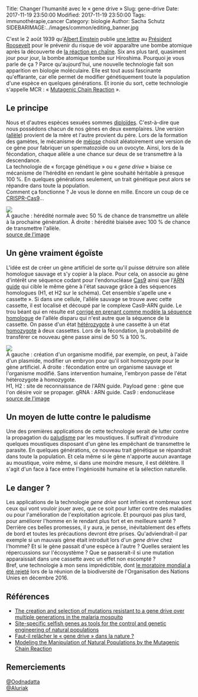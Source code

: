 Title: Changer l'humanité avec le « gene drive »
Slug: gene-drive
Date: 2017-11-19 23:50:00
Modified:  2017-11-19 23:50:00
Tags: immunothérapie,cancer
Category: biologie
Author: Sacha Schutz
SIDEBARIMAGE:../images/common/editing_banner.jpg

C'est le 2 août 1939 qu'[Albert Einstein](https://fr.wikipedia.org/wiki/Albert_Einstein) publie [une lettre](http://www.deslettres.fr/lettre-dalbert-einstein-au-president-franklin-d-roosevelt-des-bombes-dun-genre-nouveau-et-dune-extreme-puissance-pourraient-etre-construites/) au [Président Roosevelt](https://fr.wikipedia.org/wiki/Franklin_Delano_Roosevelt) pour le prévenir du risque de voir apparaître une bombe atomique après la découverte de [la réaction en chaîne](https://fr.wikipedia.org/wiki/R%C3%A9action_en_cha%C3%AEne). 
Six ans plus tard, quasiment jour pour jour, la bombe atomique tombe sur Hiroshima.
Pourquoi je vous parle de ça ? Parce qu'aujourd'hui, une nouvelle technologie fait son apparition en biologie moléculaire. Elle est tout aussi fascinante qu'effarante, car elle permet de modifier génétiquement toute la population d'une espèce en quelques générations. Et ironie du sort, cette technologie s'appelle MCR : « [Mutagenic Chain Reaction](https://en.wikipedia.org/wiki/Gene_drive) ».

## Le principe 
Nous et d'autres espèces sexuées sommes [diploïdes](https://fr.wikipedia.org/wiki/Diplo%C3%AFde). C'est-à-dire que nous possédons chacun de nos gènes en deux exemplaires. Une version ([allèle](https://fr.wikipedia.org/wiki/All%C3%A8le)) provient de la mère et l'autre provient du père. Lors de la formation des gamètes, le mécanisme de [méiose](https://fr.wikipedia.org/wiki/M%C3%A9iose) choisit aléatoirement une version de ce gène pour fabriquer un spermatozoïde ou un ovocyte. Ainsi, lors de la  fécondation, chaque allèle a une chance sur deux de se transmettre à la descendance.      
La technologie de « forçage génétique » ou « *gene drive* » biaise ce mécanisme de l'hérédité en rendant le gène souhaité héritable à presque 100 %. En quelques générations seulement, un trait génétique peut alors se répandre dans toute la population.   
Comment ça fonctionne ? Je vous le donne en mille. Encore un coup de ce [CRISPR-Cas9](https://fr.wikipedia.org/wiki/Cas9)...

<div class="figure">     <img src="../images/post29/CRISP_mosquito_french.png" />      <div class="legend">À gauche : hérédité normale avec 50 % de chance de transmettre un allèle à la prochaine génération. À droite : hérédité biaisée avec 100 % de chance de transmettre l'allèle. <a href="https://www.sciencenews.org/"><br/>source de l'image</a> </div> </div>

## Un gène vraiment égoïste 
L'idée est de créer un gène artificiel de sorte qu'il puisse détruire son allèle homologue sauvage et s'y copier à la place. 
Pour cela, on associe au gène d'intérêt une séquence codant pour l'endonucléase [Cas9](https://fr.wikipedia.org/wiki/Cas9) ainsi que l'[ARN guide](https://en.wikipedia.org/wiki/Guide_RNA) qui cible le même gène à l'état sauvage grâce à des séquences homologues (H1, et H2 sur le schéma). Cet ensemble s'apelle une « cassette ».
Si dans une cellule, l'allèle sauvage se trouve avec cette cassette, il est localisé et découpé par le complexe Cas9-ARN guide. Le trou béant qui en résulte est [corrigé en prenant comme modèle la séquence homologue](https://fr.wikipedia.org/wiki/Recombinaison_homologue) de l'allèle disparu qui n'est autre que la séquence de la cassette. On passe d'un état [hétérozygote](https://fr.wikipedia.org/wiki/H%C3%A9t%C3%A9rozygote) à une cassette à un état [homozygote](https://fr.wikipedia.org/wiki/Homozygote) à deux cassettes. Lors de la fécondation, la probabilité de transférer ce nouveau gène passe ainsi de 50 % à 100 %.

<div class="figure">     <img src="../images/post29/Molecular_mechanism_of_gene_drive.svg.png" />      <div class="legend">À gauche : création d'un organisme modifié, par exemple, on peut, à l'aide d'un plasmide, modifier un embryon pour qu'il soit homozygote pour le gène artificiel. À droite : fécondation entre un organisme sauvage et l'organisme modifié. Sans intervention humaine, l'embryon passe de l'état hétérozygote à homozygote. <br/> H1, H2 : site de reconnaissance de l'ARN guide. Payload gene : gène que l'on désire voir se propager. gRNA : ARN guide. Cas9 : endonucléase <br/><a href="https://en.wikipedia.org/wiki/Gene_drive">source de l'image</a> </div> </div>

## Un moyen de lutte contre le paludisme
Une des premières applications de cette technologie serait de lutter contre la propagation du [paludisme](https://fr.wikipedia.org/wiki/Paludisme) par les moustiques. Il suffirait d'introduire quelques moustiques disposant d'un gène les empêchant de transmettre le parasite. En quelques générations, ce nouveau trait génétique se répandrait dans toute la population. Et cela même si le gène n'apporte aucun avantage au moustique, voire même, si dans une moindre mesure, il est délétère. Il s'agit d'un face à face entre l'ingéniosité humaine et la sélection naturelle.

## Le danger ? 
Les applications de la technologie *gene drive* sont infinies et nombreux sont ceux qui vont vouloir jouer avec, que ce soit pour lutter contre des maladies ou pour l'amélioration de l'exploitation agricole. Et pourquoi pas plus tard, pour améliorer l'homme en le rendant plus fort et en meilleure santé ?   
Derrière ces belles promesses, il y aura, je pense, inévitablement des effets de bord et toutes les précautions devront être prises. Qu'adviendrait-il par exemple si un mauvais gène était introduit lors d'un *gene drive* chez l'homme? Et si le gène passait d'une espèce à l'autre ? Quelles seraient les répercussions sur l'écosystème ? Que se passerait-il si une mutation apparaissait dans une cassette avec un effet non escompté ?         
Bref, une technologie à mon sens imprédictible, dont [le moratoire mondial a été rejeté](http://www.nature.com/news/gene-drive-moratorium-shot-down-at-un-biodiversity-meeting-1.21216) lors de la réunion de la biodiversité de l'Organisation des Nations Unies en décembre 2016.

## Références
* [The creation and selection of mutations resistant to a gene drive over multiple generations in the malaria mosquito](http://journals.plos.org/plosgenetics/article?id=10.1371/journal.pgen.1007039)
* [Site-specific selfish genes as tools for the control and genetic engineering of natural populations](http://rspb.royalsocietypublishing.org/content/270/1518/921)
* [Faut-il relâcher le « gene drive » dans la nature ?](https://www.normalesup.org/~vorgogoz/gene-drive.html )
* [Modeling the Manipulation of Natural Populations by the Mutagenic Chain Reaction](http://www.genetics.org/content/201/2/425)


## Remerciements 
[@Oodnadatta ](https://github.com/Oodnadatta)    
[@Aluriak ](https://github.com/Aluriak)    
 
